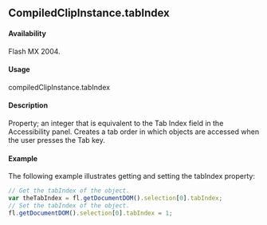 ## CompiledClipInstance.tabIndex

#### Availability

Flash MX 2004.

#### Usage

compiledClipInstance.tabIndex

#### Description

Property; an integer that is equivalent to the Tab Index field in the Accessibility panel. Creates a tab order in which objects are accessed when the user presses the Tab key.

#### Example

The following example illustrates getting and setting the tabIndex property:

```javascript
// Get the tabIndex of the object.
var theTabIndex = fl.getDocumentDOM().selection[0].tabIndex;
// Set the tabIndex of the object.
fl.getDocumentDOM().selection[0].tabIndex = 1;

```
